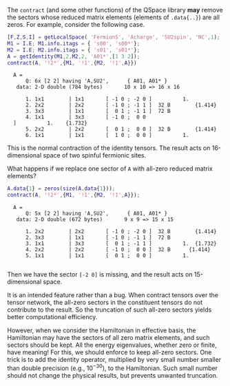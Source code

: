 The <span style="font-family: monospace; font-size:.85em">contract</span> (and some other functions) of the QSpace library **may** remove the sectors whose reduced matrix elements (elements of <span style="font-family: monospace; font-size:.85em">.data{..}</span>) are all zeros. For example, consider the following case.
```matlab
[F,Z,S,I] = getLocalSpace( 'FermionS', 'Acharge', 'SU2spin', 'NC',1);
M1 = I.E; M1.info.itags = { 's00', 's00*'};
M2 = I.E; M2.info.itags = { 's01', 's01*'};
A = getIdentity(M1,2,M2,2, 'A01*',[1 3 2]);
contract(A, '!2*',{M1, '!1',{M2, '!1',A}})
```

<div style="margin:1em"><span style="font-family: monospace; font-size:.85em">A = <br>
&nbsp;&nbsp;&nbsp;&nbsp;Q: 6x [2 2] having 'A,SU2',&nbsp;&nbsp;&nbsp;&nbsp;&nbsp;&nbsp;{ A01, A01* }&nbsp;&nbsp;&nbsp;<br>
&nbsp;data: 2-D double (784 bytes)&nbsp;&nbsp;&nbsp;&nbsp;&nbsp;&nbsp;&nbsp;10 x 10 => 16 x 16<br>
<br>
&nbsp;&nbsp;&nbsp;&nbsp;1. 1x1&nbsp;&nbsp;&nbsp;&nbsp;&nbsp;&nbsp;&nbsp;&nbsp;|&nbsp;1x1 &nbsp;&nbsp;&nbsp;&nbsp;&nbsp;&nbsp;[ -1 0 ; -2 0 ]&nbsp;&nbsp;&nbsp;&nbsp;&nbsp;&nbsp;&nbsp;&nbsp;&nbsp;&nbsp;1.<br>&nbsp;&nbsp;&nbsp;&nbsp;2. 2x2&nbsp;&nbsp;&nbsp;&nbsp;&nbsp;&nbsp;&nbsp;&nbsp;|&nbsp;2x2 &nbsp;&nbsp;&nbsp;&nbsp;&nbsp;&nbsp;[ -1 0 ; -1 1 ]&nbsp;&nbsp;32 B&nbsp;&nbsp;&nbsp;&nbsp;&nbsp;&nbsp;&nbsp;&nbsp;{1.414}<br>&nbsp;&nbsp;&nbsp;&nbsp;3. 3x3&nbsp;&nbsp;&nbsp;&nbsp;&nbsp;&nbsp;&nbsp;&nbsp;|&nbsp;1x1 &nbsp;&nbsp;&nbsp;&nbsp;&nbsp;&nbsp;[ &nbsp;0 1 ; -1 1 ]&nbsp;&nbsp;72 B&nbsp;&nbsp;&nbsp;&nbsp;&nbsp;&nbsp;&nbsp;&nbsp;<br>&nbsp;&nbsp;&nbsp;&nbsp;4. 1x1&nbsp;&nbsp;&nbsp;&nbsp;&nbsp;&nbsp;&nbsp;&nbsp;|&nbsp;3x3 &nbsp;&nbsp;&nbsp;&nbsp;&nbsp;&nbsp;[ -1 0 ; &nbsp;0 0 ]&nbsp;&nbsp;&nbsp;&nbsp;&nbsp;&nbsp;&nbsp;&nbsp;&nbsp;&nbsp;1.&nbsp;&nbsp;&nbsp;&nbsp;{1.732}<br>&nbsp;&nbsp;&nbsp;&nbsp;5. 2x2&nbsp;&nbsp;&nbsp;&nbsp;&nbsp;&nbsp;&nbsp;&nbsp;|&nbsp;2x2 &nbsp;&nbsp;&nbsp;&nbsp;&nbsp;&nbsp;[ &nbsp;0 1 ; &nbsp;0 0 ]&nbsp;&nbsp;32 B&nbsp;&nbsp;&nbsp;&nbsp;&nbsp;&nbsp;&nbsp;&nbsp;{1.414}<br>&nbsp;&nbsp;&nbsp;&nbsp;6. 1x1&nbsp;&nbsp;&nbsp;&nbsp;&nbsp;&nbsp;&nbsp;&nbsp;|&nbsp;1x1 &nbsp;&nbsp;&nbsp;&nbsp;&nbsp;&nbsp;[ &nbsp;1 0 ; &nbsp;0 0 ]&nbsp;&nbsp;&nbsp;&nbsp;&nbsp;&nbsp;&nbsp;&nbsp;&nbsp;&nbsp;1.</span></div>

This is the normal contraction of the identity tensors. The result acts on 16-dimensional space of two spinful fermionic sites.

What happens if we replace one sector of <span style="font-family: monospace; font-size:.85em">A</span> with all-zero reduced matrix elements?

```matlab
A.data{1} = zeros(size(A.data{1}));
contract(A, '!2*',{M1, '!1',{M2, '!1',A}});
```
<div style="margin:1em"><span style="font-family: monospace; font-size:.85em">A = <br>
&nbsp;&nbsp;&nbsp;&nbsp;Q: 5x [2 2] having 'A,SU2',&nbsp;&nbsp;&nbsp;&nbsp;&nbsp;&nbsp;{ A01, A01* }&nbsp;&nbsp;&nbsp;<br>
&nbsp;data: 2-D double (672 bytes)&nbsp;&nbsp;&nbsp;&nbsp;&nbsp;&nbsp;&nbsp;9 x 9 => 15 x 15<br>
<br>
&nbsp;&nbsp;&nbsp;&nbsp;1. 2x2&nbsp;&nbsp;&nbsp;&nbsp;&nbsp;&nbsp;&nbsp;&nbsp;|&nbsp;2x2 &nbsp;&nbsp;&nbsp;&nbsp;&nbsp;&nbsp;[ -1 0 ; -2 0 ]&nbsp;&nbsp;32 B&nbsp;&nbsp;&nbsp;&nbsp;&nbsp;&nbsp;&nbsp;&nbsp;{1.414}<br>&nbsp;&nbsp;&nbsp;&nbsp;2. 3x3&nbsp;&nbsp;&nbsp;&nbsp;&nbsp;&nbsp;&nbsp;&nbsp;|&nbsp;1x1 &nbsp;&nbsp;&nbsp;&nbsp;&nbsp;&nbsp;[ -1 0 ; -1 1 ]&nbsp;&nbsp;72 B&nbsp;&nbsp;&nbsp;&nbsp;&nbsp;&nbsp;&nbsp;&nbsp;<br>&nbsp;&nbsp;&nbsp;&nbsp;3. 1x1&nbsp;&nbsp;&nbsp;&nbsp;&nbsp;&nbsp;&nbsp;&nbsp;|&nbsp;3x3 &nbsp;&nbsp;&nbsp;&nbsp;&nbsp;&nbsp;[ &nbsp;0 1 ; -1 1 ]&nbsp;&nbsp;&nbsp;&nbsp;&nbsp;&nbsp;&nbsp;&nbsp;&nbsp;&nbsp;1.&nbsp;&nbsp;{1.732}<br>&nbsp;&nbsp;&nbsp;&nbsp;4. 2x2&nbsp;&nbsp;&nbsp;&nbsp;&nbsp;&nbsp;&nbsp;&nbsp;|&nbsp;2x2 &nbsp;&nbsp;&nbsp;&nbsp;&nbsp;&nbsp;[ -1 0 ; &nbsp;0 0 ]&nbsp;&nbsp;32 B&nbsp;&nbsp;&nbsp;&nbsp;&nbsp;&nbsp;{1.414}<br>&nbsp;&nbsp;&nbsp;&nbsp;5. 1x1&nbsp;&nbsp;&nbsp;&nbsp;&nbsp;&nbsp;&nbsp;&nbsp;|&nbsp;1x1 &nbsp;&nbsp;&nbsp;&nbsp;&nbsp;&nbsp;[ &nbsp;0 1 ; &nbsp;0 0 ]&nbsp;&nbsp;&nbsp;&nbsp;&nbsp;&nbsp;&nbsp;&nbsp;&nbsp;&nbsp;1.<br>&nbsp;&nbsp;&nbsp;&nbsp;</span></div>

Then we have the sector <span style="font-family: monospace; font-size:.85em">[-2 0]</span> is missing, and the result acts on 15-dimensional space.

It is an intended feature rather than a bug. When contract tensors over the tensor network, the all-zero sectors in the constituent tensors do not contribute to the result. So the truncation of such all-zero sectors yields better computational efficiency.

However, when we consider the Hamiltonian in effective basis, the Hamiltonian may have the sectors of all zero matrix elements, and such sectors should be kept. All the energy eigenvalues, whether zero or finite, have meaning! For this, we should enforce to keep all-zero sectors. One trick is to add the identity operator, multiplied by very small number smaller than double precision (e.g., $10^{-30}$), to the Hamiltonian. Such small number should not change the physical results, but prevents unwanted truncation.

&nbsp;
